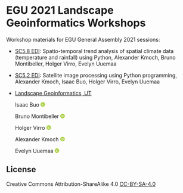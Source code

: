 # EGU 2021 Landscape Geoinformatics Workshops

Workshop materials for EGU General Assembly 2021 sessions:

- [SC5.8 EDI](https://meetingorganizer.copernicus.org/EGU21/session/38935): Spatio-temporal trend analysis of spatial climate data (temperature and rainfall) using Python, Alexander Kmoch, Bruno Montibeller, Holger Virro, Evelyn Uuemaa

- [SC5.2 EDI](https://meetingorganizer.copernicus.org/EGU21/session/38947): Satellite image processing using Python programming, Alexander Kmoch, Isaac Buo, Holger Virro, Evelyn Uuemaa

- [Landscape Geoinformatics, UT](https://landscape-geoinformatics.ut.ee/home-0)

    Isaac Buo <a href="https://orcid.org/0000-0002-6211-4957"><img src="orcid_icon.png" width="12px" height="12px" /></a>

    Bruno Montibeller <a href="https://orcid.org/0000-0002-5250-8450"><img src="orcid_icon.png" width="12px" height="12px" /></a>

    Holger Virro <a href="https://orcid.org/0000-0001-6110-5453"><img src="orcid_icon.png" width="12px" height="12px" /></a>

    Alexander Kmoch <a href="https://orcid.org/0000-0003-4386-4450"><img src="orcid_icon.png" width="12px" height="12px" /></a>

    Evelyn Uuemaa <a href="https://orcid.org/0000-0002-0782-6740"><img src="orcid_icon.png" width="12px" height="12px" /></a>


## License

Creative Commons Attribution-ShareAlike 4.0 [CC-BY-SA-4.0](https://creativecommons.org/licenses/by-sa/4.0/)

